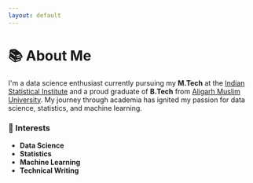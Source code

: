 ```yaml
---
layout: default
---
```



# 📚 About Me

I'm a data science enthusiast currently pursuing my **M.Tech** at the [Indian Statistical Institute](https://www.isical.ac.in) and a proud graduate of **B.Tech** from [Aligarh Muslim University](https://www.amu.ac.in). My journey through academia has ignited my passion for data science, statistics, and machine learning.

### 🔬 Interests
- **Data Science**
- **Statistics**
- **Machine Learning**
- **Technical Writing**
